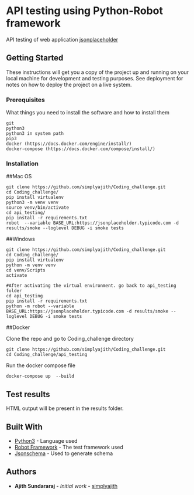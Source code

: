 # API testing using Python-Robot framework

API testing of web application [jsonplaceholder](https://jsonplaceholder.typicode.com)

## Getting Started

These instructions will get you a copy of the project up and running on your local machine for development and testing purposes. See deployment for notes on how to deploy the project on a live system.

### Prerequisites

What things you need to install the software and how to install them

```
git
python3
python3 in system path
pip3
docker (https://docs.docker.com/engine/install/)
docker-compose (https://docs.docker.com/compose/install/)

```

### Installation

##Mac OS 
```
git clone https://github.com/simplyajith/Coding_challenge.git
cd Coding_challenge/
pip install virtualenv
python3 -m venv venv
source venv/bin/activate
cd api_testing/
pip install -r requirements.txt 
robot  --variable BASE_URL:https://jsonplaceholder.typicode.com -d results/smoke --loglevel DEBUG -i smoke tests

```

##Windows

```
git clone https://github.com/simplyajith/Coding_challenge.git
cd Coding_challenge/
pip install virtualenv
python -m venv venv
cd venv/Scripts
activate

#After activating the virtual environment. go back to api_testing folder
cd api_testing
pip install -r requirements.txt
python -m robot --variable BASE_URL:https://jsonplaceholder.typicode.com -d results/smoke --loglevel DEBUG -i smoke tests
```

##Docker

Clone the repo and go to Coding_challenge directory
```
git clone https://github.com/simplyajith/Coding_challenge.git
cd Coding_challenge/api_testing
```

Run the docker compose file
```
docker-compose up  --build
```

## Test results
HTML output will be present in the results folder.

## Built With

* [Python3](https://www.python.org/download/releases/3.0/) - Language used
* [Robot Framework](https://robotframework.org/) - The test framework used
* [Jsonschema](https://www.jsonschema.net/login) - Used to generate schema

## Authors

* **Ajith Sundararaj** - *Initial work* - [simplyajith](https://github.com/simplyajith)

